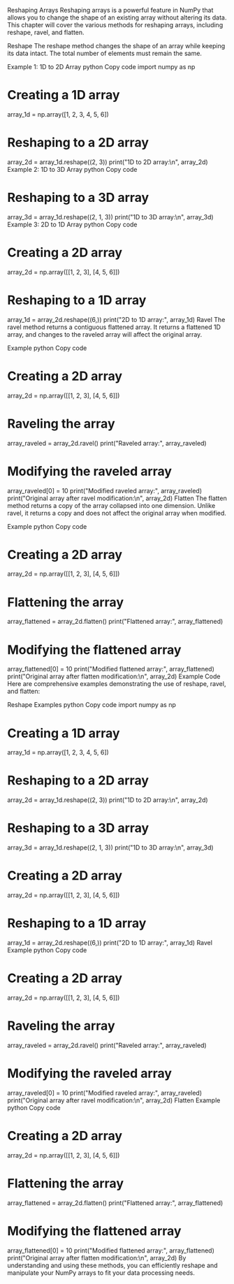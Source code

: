 Reshaping Arrays
Reshaping arrays is a powerful feature in NumPy that allows you to change the shape of an existing array without altering its data. This chapter will cover the various methods for reshaping arrays, including reshape, ravel, and flatten.

Reshape
The reshape method changes the shape of an array while keeping its data intact. The total number of elements must remain the same.

Example 1: 1D to 2D Array
python
Copy code
import numpy as np

# Creating a 1D array
array_1d = np.array([1, 2, 3, 4, 5, 6])

# Reshaping to a 2D array
array_2d = array_1d.reshape((2, 3))
print("1D to 2D array:\n", array_2d)
Example 2: 1D to 3D Array
python
Copy code
# Reshaping to a 3D array
array_3d = array_1d.reshape((2, 1, 3))
print("1D to 3D array:\n", array_3d)
Example 3: 2D to 1D Array
python
Copy code
# Creating a 2D array
array_2d = np.array([[1, 2, 3], [4, 5, 6]])

# Reshaping to a 1D array
array_1d = array_2d.reshape((6,))
print("2D to 1D array:", array_1d)
Ravel
The ravel method returns a contiguous flattened array. It returns a flattened 1D array, and changes to the raveled array will affect the original array.

Example
python
Copy code
# Creating a 2D array
array_2d = np.array([[1, 2, 3], [4, 5, 6]])

# Raveling the array
array_raveled = array_2d.ravel()
print("Raveled array:", array_raveled)

# Modifying the raveled array
array_raveled[0] = 10
print("Modified raveled array:", array_raveled)
print("Original array after ravel modification:\n", array_2d)
Flatten
The flatten method returns a copy of the array collapsed into one dimension. Unlike ravel, it returns a copy and does not affect the original array when modified.

Example
python
Copy code
# Creating a 2D array
array_2d = np.array([[1, 2, 3], [4, 5, 6]])

# Flattening the array
array_flattened = array_2d.flatten()
print("Flattened array:", array_flattened)

# Modifying the flattened array
array_flattened[0] = 10
print("Modified flattened array:", array_flattened)
print("Original array after flatten modification:\n", array_2d)
Example Code
Here are comprehensive examples demonstrating the use of reshape, ravel, and flatten:

Reshape Examples
python
Copy code
import numpy as np

# Creating a 1D array
array_1d = np.array([1, 2, 3, 4, 5, 6])

# Reshaping to a 2D array
array_2d = array_1d.reshape((2, 3))
print("1D to 2D array:\n", array_2d)

# Reshaping to a 3D array
array_3d = array_1d.reshape((2, 1, 3))
print("1D to 3D array:\n", array_3d)

# Creating a 2D array
array_2d = np.array([[1, 2, 3], [4, 5, 6]])

# Reshaping to a 1D array
array_1d = array_2d.reshape((6,))
print("2D to 1D array:", array_1d)
Ravel Example
python
Copy code
# Creating a 2D array
array_2d = np.array([[1, 2, 3], [4, 5, 6]])

# Raveling the array
array_raveled = array_2d.ravel()
print("Raveled array:", array_raveled)

# Modifying the raveled array
array_raveled[0] = 10
print("Modified raveled array:", array_raveled)
print("Original array after ravel modification:\n", array_2d)
Flatten Example
python
Copy code
# Creating a 2D array
array_2d = np.array([[1, 2, 3], [4, 5, 6]])

# Flattening the array
array_flattened = array_2d.flatten()
print("Flattened array:", array_flattened)

# Modifying the flattened array
array_flattened[0] = 10
print("Modified flattened array:", array_flattened)
print("Original array after flatten modification:\n", array_2d)
By understanding and using these methods, you can efficiently reshape and manipulate your NumPy arrays to fit your data processing needs.
